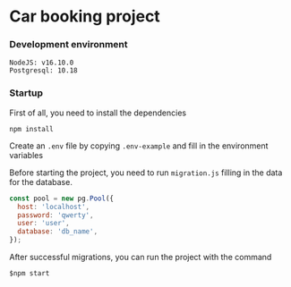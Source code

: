 # Car booking project

### Development environment

```
NodeJS: v16.10.0
Postgresql: 10.18
```

### Startup
First of all, you need to install the dependencies

```
npm install
```

Create an `.env` file by copying `.env-example` and fill in the environment variables

Before starting the project, you need to run `migration.js` filling in the data for the database.

```javascript
const pool = new pg.Pool({
  host: 'localhost',
  password: 'qwerty',
  user: 'user',
  database: 'db_name',
});
```

After successful migrations, you can run the project with the command

```
$npm start
```
